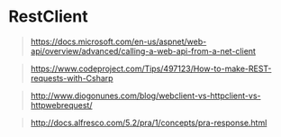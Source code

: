 ﻿# RestClient

> https://docs.microsoft.com/en-us/aspnet/web-api/overview/advanced/calling-a-web-api-from-a-net-client

> https://www.codeproject.com/Tips/497123/How-to-make-REST-requests-with-Csharp

> http://www.diogonunes.com/blog/webclient-vs-httpclient-vs-httpwebrequest/

> http://docs.alfresco.com/5.2/pra/1/concepts/pra-response.html